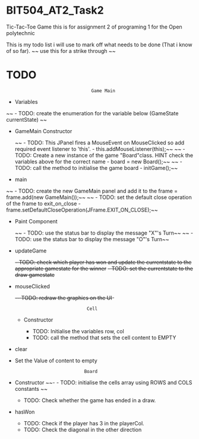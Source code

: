 # BIT504_AT2_Task2

Tic-Tac-Toe Game this is for assignment 2 of programing 1 for the Open polytechnic

This is my todo list i will use to mark off what needs to be done (That i know of so far).
~~ use this for a strike through ~~
# TODO

                                    Game Main

- Variables

 ~~ - TODO: create the enumeration for the variable below (GameState currentState) ~~

- GameMain Constructor


  ~~ - TODO: This JPanel fires a MouseEvent on MouseClicked so add required event listener to 'this'. - this.addMouseListener(this);~~ 
 ~~  - TODO: Create a new instance of the game "Board"class. HINT check the variables above for the correct name - board = new Board();~~ 
  ~~ - TODO: call the method to initialise the game board - initGame();~~ 

- main

 ~~  - TODO: create the new GameMain panel and add it to the frame = frame.add(new GameMain());~~ 
 ~~  - TODO: set the default close operation of the frame to exit_on_close - frame.setDefaultCloseOperation(JFrame.EXIT_ON_CLOSE);~~ 

- Paint Component

  ~~ - TODO: use the status bar to display the message "X"'s Turn~~ 
  ~~ - TODO: use the status bar to display the message "O"'s Turn~~ 

- updateGame

  ~~- TODO: check which player has won and update the currentstate to the appropriate gamestate for the winner~~
  ~~- TODO: set the currentstate to the draw gamestate~~

- mouseClicked

  ~~-- TODO: redraw the graphics on the UI~~-


                                 Cell

  - Constructor

    - TODO: Initialise the variables row, col
    - TODO: call the method that sets the cell content to EMPTY

- clear

- Set the Value of content to empty


                                Board

- Constructor 
   ~~- - TODO: initialise the cells array using ROWS and COLS constants ~~
    - TODO: Check whether the game has ended in a draw.

- hasWon 
    -  TODO: Check if the player has 3 in the playerCol.
    -  TODO: Check the diagonal in the other direction

